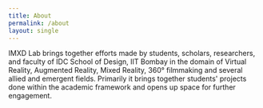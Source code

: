 ```yaml
---
title: About
permalink: /about
layout: single
---
```



IMXD Lab brings together efforts made by students, scholars, researchers, and faculty of IDC School of Design, IIT Bombay in the domain of Virtual Reality, Augmented Reality, Mixed Reality, 360° filmmaking and several allied and emergent fields. Primarily it brings together students' projects done within the academic framework and opens up space for further engagement.
